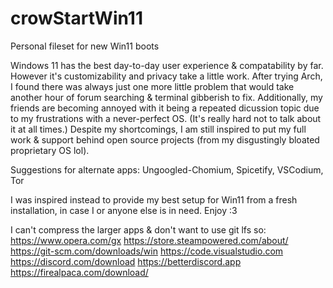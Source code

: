 # crowStartWin11
Personal fileset for new Win11 boots

Windows 11 has the best day-to-day user experience & compatability by far. However it's customizability and privacy take a little work. 
After trying Arch, I found there was always just one more little problem that would take another hour of forum searching & terminal gibberish to fix.
Additionally, my friends are becoming annoyed with it being a repeated dicussion topic due to my frustrations with a never-perfect OS. (It's really hard not to talk about it at all times.)
Despite my shortcomings, I am still inspired to put my full work & support behind open source projects (from my disgustingly bloated proprietary OS lol).

Suggestions for alternate apps: Ungoogled-Chomium, Spicetify, VSCodium, Tor

I was inspired instead to provide my best setup for Win11 from a fresh installation, in case I or anyone else is in need. Enjoy :3

I can't compress the larger apps & don't want to use git lfs so:
https://www.opera.com/gx
https://store.steampowered.com/about/
https://git-scm.com/downloads/win
https://code.visualstudio.com
https://discord.com/download
https://betterdiscord.app
https://firealpaca.com/download/
